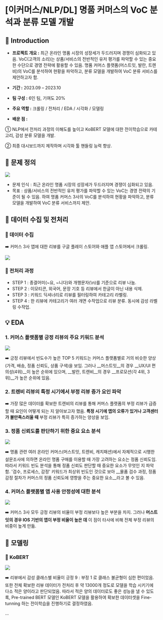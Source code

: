 # [이커머스/NLP/DL] 명품 커머스의 VoC 분석과 분류 모델 개발

## 📖 Introduction

- __프로젝트 개요 :__ 최근 온라인 명품 시장의 성장세가 두드러지며 경쟁이 심화되고 있음. VoC(고객의 소리)는 상품/서비스의 전반적인 유저 평가를 파악할 수 있는 중요한 수단으로 경영 전략에 활용할 수 있음. 명품 커머스 플랫폼(머스트잇, 발란, 트렌비)의 VoC를 분석하여 현황을 파악하고, 분류 모델을 개발하여 VoC 분류 서비스를 제안하고자 함.

- __기간 :__ 2023.09 – 2023.10

- __팀 구성 :__ 6인 팀, 기여도 20%

- __주요 역할 :__ 크롤링 / 전처리 / EDA / 시각화 / 모델링

- __배운 점 :__ 

 ① NLP에서 전처리 과정의 이해도를 높이고 KoBERT 모델에 대한 전이학습으로 카테고리, 감성 분류 모델을 개발.
 
 ② 최종 대시보드까지 제작하며 시각화 툴 핸들링 능력 향상.
 

## 🔧 문제 정의

![](https://velog.velcdn.com/images/hsty94/post/7293ba27-5fbf-48a2-80a1-218beb353b08/image.png)

- 문제 인식 : 최근 온라인 명품 시장의 성장세가 두드러지며 경쟁이 심화되고 있음.
- 목표 : 상품/서비스의 전반적인 유저 평가를 파악할 수 있는 VoC는 경영 전략의 기준이 될 수 있음. 하여 명품 커머스 3사의 VoC를 분석하여 현황을 파악하고, 분류 모델을 개발하여 VoC 분류 서비스까지 제안.

## 📎 데이터 수집 및 전처리

### 🔹 데이터 수집

➡️ 커머스 3사 앱에 대한 리뷰를 구글 플레이 스토어와 애플 앱 스토어에서 크롤링.

![](https://velog.velcdn.com/images/hsty94/post/5c848d90-405a-48e1-8eb1-100539e01791/image.png)

### 🔹 전처리 과정

- STEP 1 : 종결어미(~요, ~니다)와 개행문자(\n)를 기준으로 리뷰 나눔.
- STEP 2 : 이모티콘, 외국어, 문장 기호 등 리뷰에서 한글이 아닌 내용 삭제.
- STEP 3 : 키워드 딕셔너리로 리뷰를 필터링하여 카테고리 라벨링.
- STEP 4 : 한 리뷰에 카테고리가 여러 개면 수작업으로 리뷰 분류. 동시에 감성 라벨링 수작업.


## 💡 EDA

### 1. 커머스 플랫폼별 긍정 리뷰의 주요 키워드 분석

![](https://velog.velcdn.com/images/hsty94/post/b9ce2b8f-cd9c-4030-a554-52471e6b88a4/image.png)

➡️ 긍정 리뷰에서 빈도수가 높은 TOP 5 키워드는 커머스 플랫폼별로 거의 비슷한 양상(가격, 배송, 정품 신뢰도, 상품 구색)을 보임. 그러나 __머스트잇__의 경우 __UX/UI 편의성(4위)__이 높은 순위에 있으며, __발란, 트렌비__의 경우 __프로모션(각 4위, 3위)__가 높은 순위에 있음.


### 2. 트렌비 리뷰의 특정 시기에서 부정 리뷰 증가 요인 파악

➡️ 가장 많은 데이터를 확보한 트렌비의 리뷰를 통해 커머스 플랫폼의 부정 리뷰가 급증할 때 요인이 어떻게 되는 지 알아보고자 했음. __특정 시기에 앱의 오류가 있거나 고객센터가 불만족스러울 때__ 부정 리뷰가 특히 증가하는 양상을 보임.


### 3. 정품 신뢰도를 판단하기 위한 중요 요소 분석

![](https://velog.velcdn.com/images/hsty94/post/b2fa7a6f-2398-4d17-b0dd-efa502d41231/image.png)

➡️ 명품 관련 여러 온라인 커머스(머스트잇, 트렌비, 캐치패션)에서 자체적으로 시행한 설문조사에 의하면 온라인 명품 구매를 이용할 때 가장 고려하는 요소는 정품 신뢰도임. 따라서 키워드 빈도 분석을 통해 정품 신뢰도 판단할 때 중요한 요소가 무엇인 지 파악함. '검수, 프로세스, 감정' 키워드가 최상위 빈도인 것으로 보아 __물품 검수 과정, 정품 감정 절차가 커머스의 정품 신뢰도에 영향을 주는 중요한 요소__라고 볼 수 있음.

### 4. 커머스 플랫폼별 앱 사용 안정성에 대한 분석

![](https://velog.velcdn.com/images/hsty94/post/de02cd78-5207-4935-89f3-44e58725790c/image.png)

➡️ 커머스 3사 모두 긍정 리뷰의 비율이 부정 리뷰보다 높은 부분을 차지. 그러나 __머스트잇의 경우 IOS 기반의 앱이 부정 비율이 높은 데__ 이 점이 타사에 비해 전체 부정 리뷰의 비중이 높게 만듦.


## 🤖 모델링

### 🔹 KoBERT

![](https://velog.velcdn.com/images/hsty94/post/e60d1b42-0902-4834-b0ac-0bc75346862e/image.png)

➡️ 리뷰에서 감성 클래스별 비율이 긍정 9 : 부정 1 로 클래스 불균형이 심한 편이었음. 또한 전체 확보한 리뷰 데이터가 전처리 후 약 13000개 정도로 모델을 학습 시키기에 다소 적은 양이라고 판단되었음. 따라서 적은 양의 데이터로도 좋은 성능을 낼 수 있도록, Pre-trained BERT 모델인 KoBERT 모델을 활용하여 확보한 데이터셋을 Fine-tunning 하는 전이학습을 진행하기로 결정하였음.

...

